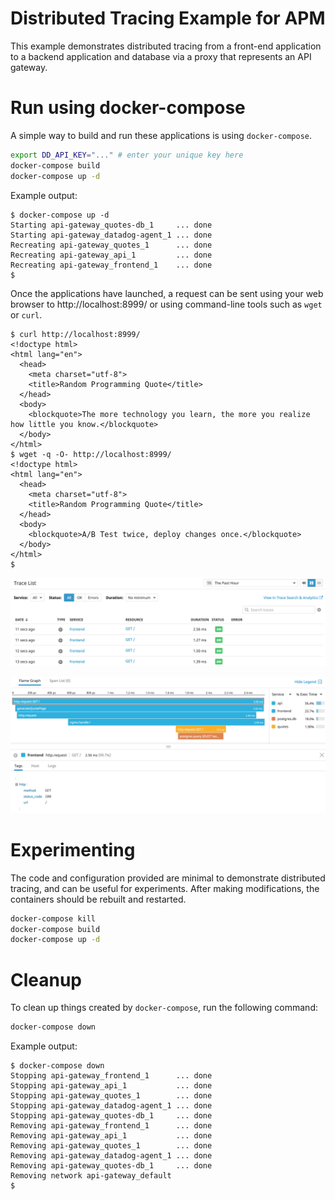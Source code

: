 # Distributed Tracing Example for APM

This example demonstrates distributed tracing from a front-end application to a backend application and database via a proxy that represents an API gateway.

# Run using docker-compose

A simple way to build and run these applications is using `docker-compose`.

```bash
export DD_API_KEY="..." # enter your unique key here
docker-compose build
docker-compose up -d
```

Example output:
```sh-session
$ docker-compose up -d
Starting api-gateway_quotes-db_1     ... done
Starting api-gateway_datadog-agent_1 ... done
Recreating api-gateway_quotes_1      ... done
Recreating api-gateway_api_1         ... done
Recreating api-gateway_frontend_1    ... done
$ 
```

Once the applications have launched, a request can be sent using your web browser to http://localhost:8999/ or using command-line tools such as `wget` or `curl`.

```sh-session
$ curl http://localhost:8999/
<!doctype html>
<html lang="en">
  <head>
    <meta charset="utf-8">
    <title>Random Programming Quote</title>
  </head>
  <body>
    <blockquote>The more technology you learn, the more you realize how little you know.</blockquote>
  </body>
</html>
$ wget -q -O- http://localhost:8999/
<!doctype html>
<html lang="en">
  <head>
    <meta charset="utf-8">
    <title>Random Programming Quote</title>
  </head>
  <body>
    <blockquote>A/B Test twice, deploy changes once.</blockquote>
  </body>
</html>
$
```
![Trace List](trace_list.png)

![Trace Detail](trace_detail.png)

# Experimenting

The code and configuration provided are minimal to demonstrate distributed tracing, and can be useful for experiments.
After making modifications, the containers should be rebuilt and restarted.

```bash
docker-compose kill
docker-compose build
docker-compose up -d
```

# Cleanup

To clean up things created by `docker-compose`, run the following command:
```bash
docker-compose down
```

Example output:
```sh-session
$ docker-compose down
Stopping api-gateway_frontend_1      ... done
Stopping api-gateway_api_1           ... done
Stopping api-gateway_quotes_1        ... done
Stopping api-gateway_datadog-agent_1 ... done
Stopping api-gateway_quotes-db_1     ... done
Removing api-gateway_frontend_1      ... done
Removing api-gateway_api_1           ... done
Removing api-gateway_quotes_1        ... done
Removing api-gateway_datadog-agent_1 ... done
Removing api-gateway_quotes-db_1     ... done
Removing network api-gateway_default
$
```
